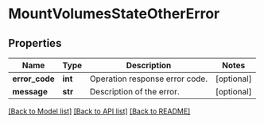 # MountVolumesStateOtherError

## Properties
Name | Type | Description | Notes
------------ | ------------- | ------------- | -------------
**error_code** | **int** | Operation response error code. | [optional] 
**message** | **str** | Description of the error. | [optional] 

[[Back to Model list]](../README.md#documentation-for-models) [[Back to API list]](../README.md#documentation-for-api-endpoints) [[Back to README]](../README.md)


